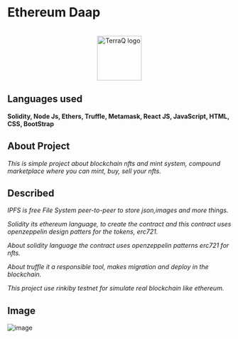 # Ethereum Daap

<p align="center">
  <br>
  <img alt="TerraQ logo" width="100" src="https://s2.coinmarketcap.com/static/img/coins/200x200/1027.png"/>
  <br>
</p>


## Languages used  

**Solidity, Node Js, Ethers, Truffle, Metamask, React JS, JavaScript, HTML, CSS, BootStrap**  

  

## About Project

*This is simple project about blockchain nfts and mint system,
compound marketplace where you can mint, buy, sell your nfts.*  

## Described  

*IPFS is free File System peer-to-peer to store json,images and more things.*

*Solidity its ethereum language, to create the contract and this contract uses openzeppelin design patters for the tokens, erc721.*

*About solidity language the contract uses openzeppelin patterns erc721 for nfts.*

*About truffle it a responsible tool, makes migration and deploy in the blockchain.* 

*This project use rinkiby testnet for simulate real blockchain like ethereum.*  


## Image

![image](https://user-images.githubusercontent.com/39299613/169719251-0fc1ea39-281d-4aca-a302-060fd2ad348b.png)
